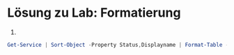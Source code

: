 # Lösung zu Lab: Formatierung
1.
```powershell
Get-Service | Sort-Object -Property Status,Displayname | Format-Table -GroupBy Status | Out-File -FilePath C:\Testfiles\LabLoesungFormatierung.txt
```
